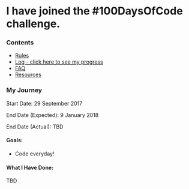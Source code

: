 # I have joined the #100DaysOfCode challenge.

### Contents

* [Rules](rules.md)
* [Log - click here to see my progress](log.md)
* [FAQ](faq.md)
* [Resources](resources.md)

### My Journey

Start Date: 29 September 2017

End Date (Expected): 9 January 2018

End Date (Actual): TBD

#### Goals:

* Code everyday!

#### What I Have Done:

TBD
